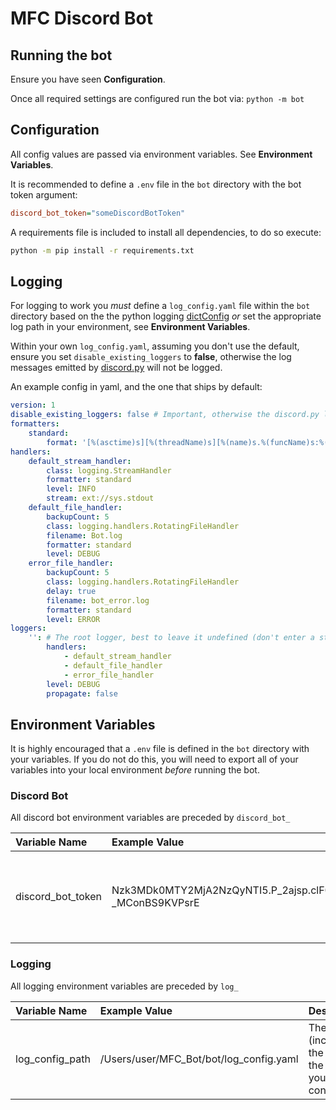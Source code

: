 # MFC Discord Bot

## Running the bot

Ensure you have seen **Configuration**. 

Once all required settings are configured run the bot via: `python -m bot`


## Configuration

All config values are passed via environment variables. See **Environment Variables**.

It is recommended to define a `.env` file in the `bot` directory with the bot token argument:
```ini
discord_bot_token="someDiscordBotToken"
```

A requirements file is included to install all dependencies, to do so execute:

```bash
python -m pip install -r requirements.txt
```


## Logging

For logging to work you *must* define a `log_config.yaml` file within the `bot` directory based on the the python
logging [dictConfig](https://docs.python.org/3/library/logging.config.html#dictionary-schema-details) *or* set the 
appropriate log path in your environment, see **Environment Variables**. 

Within your own `log_config.yaml`, assuming you don't use the default, ensure you set `disable_existing_loggers` to
**false**, otherwise the log messages emitted by [discord.py](https://discordpy.readthedocs.io/en/latest/index.html)
will not be logged.

An example config in yaml, and the one that ships by default:

```yaml
version: 1
disable_existing_loggers: false # Important, otherwise the discord.py logs will not be logged. Keep this as false
formatters:
    standard:
        format: '[%(asctime)s][%(threadName)s][%(name)s.%(funcName)s:%(lineno)d][%(levelname)s] %(message)s'
handlers:
    default_stream_handler:
        class: logging.StreamHandler
        formatter: standard
        level: INFO
        stream: ext://sys.stdout
    default_file_handler:
        backupCount: 5
        class: logging.handlers.RotatingFileHandler
        filename: Bot.log
        formatter: standard
        level: DEBUG
    error_file_handler:
        backupCount: 5
        class: logging.handlers.RotatingFileHandler
        delay: true
        filename: bot_error.log
        formatter: standard
        level: ERROR
loggers:
    '': # The root logger, best to leave it undefined (don't enter a string)
        handlers:
            - default_stream_handler
            - default_file_handler
            - error_file_handler
        level: DEBUG
        propagate: false
```


## Environment Variables

It is highly encouraged that a `.env` file is defined in the `bot` directory with your variables. If you do not do this,
you will need to export all of your variables into your local environment *before* running the bot.


### Discord Bot

All discord bot environment variables are preceded by `discord_bot_`

| Variable Name      | Example Value                                                | Description 
| :---               | :---                                                         | :---        
| discord_bot_token  | Nzk3MDk0MTY2MjA2NzQyNTI5.P_2ajsp.clF0tD4CA0Nb-_MConBS9KVPsrE | Your discord bot's token, found at the [discord developer portal](https://discord.com/developers/applications)


### Logging

All logging environment variables are preceded by `log_`

| Variable Name   | Example Value                           | Description
| :---            | :---                                    | :---
| log_config_path | /Users/user/MFC_Bot/bot/log_config.yaml | The path (including the name of the file) of your log config.

